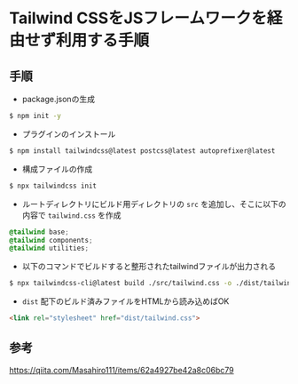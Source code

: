 # Tailwind CSSをJSフレームワークを経由せず利用する手順

## 手順

- package.jsonの生成

```bash
$ npm init -y
```

- プラグインのインストール

```bash
$ npm install tailwindcss@latest postcss@latest autoprefixer@latest
```

- 構成ファイルの作成

```bash
$ npx tailwindcss init
```

- ルートディレクトリにビルド用ディレクトリの `src` を追加し、そこに以下の内容で `tailwind.css` を作成

```css
@tailwind base;
@tailwind components;
@tailwind utilities;
```

- 以下のコマンドでビルドすると整形されたtailwindファイルが出力される

```bash
$ npx tailwindcss-cli@latest build ./src/tailwind.css -o ./dist/tailwind.css
```

- `dist` 配下のビルド済みファイルをHTMLから読み込めばOK

```html
<link rel="stylesheet" href="dist/tailwind.css">
```

## 参考

https://qiita.com/Masahiro111/items/62a4927be42a8c06bc79